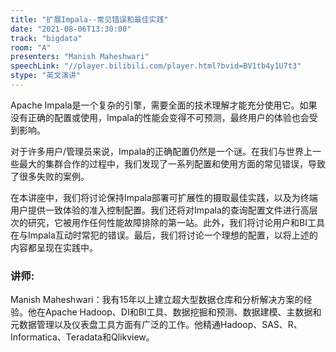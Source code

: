 ```yaml
---
title: "扩展Impala--常见错误和最佳实践"
date: "2021-08-06T13:30:00" 
track: "bigdata"
room: "A"
presenters: "Manish Maheshwari"
speechLink: "//player.bilibili.com/player.html?bvid=BV1tb4y1U7t3"
stype: "英文演讲"
---
```

Apache Impala是一个复杂的引擎，需要全面的技术理解才能充分使用它。如果没有正确的配置或使用，Impala的性能会变得不可预测，最终用户的体验也会受到影响。
 

对于许多用户/管理员来说，Impala的正确配置仍然是一个谜。在我们与世界上一些最大的集群合作的过程中，我们发现了一系列配置和使用方面的常见错误，导致了很多失败的案例。
 

在本讲座中，我们将讨论保持Impala部署可扩展性的摄取最佳实践，以及为终端用户提供一致体验的准入控制配置。我们还将对Impala的查询配置文件进行高层次的研究，它被用作任何性能故障排除的第一站。此外，我们将讨论用户和BI工具在与Impala互动时常犯的错误。最后，我们将讨论一个理想的配置，以将上述的内容都呈现在实践中。
 ### 讲师: 
 Manish Maheshwari：我有15年以上建立超大型数据仓库和分析解决方案的经验。他在Apache Hadoop、DI和BI工具、数据挖掘和预测、数据建模、主数据和元数据管理以及仪表盘工具方面有广泛的工作。他精通Hadoop、SAS、R、Informatica、Teradata和Qlikview。